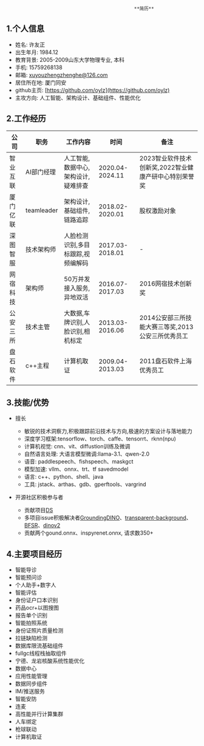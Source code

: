                                                    **简历**

## 1.个人信息

* 姓名: 许友正
* 出生年月: 1984.12
* 教育背景: 2005-2009山东大学物理专业, 本科
* 手机: 15759268138
* 邮箱: xuyouzhengzhenghe@126.com
* 居住所在地: 厦门同安
* github主页:  [https://github.com/oylz](https://github.com/oylz)
* 主攻方向: 人工智能、架构设计、基础组件、性能优化


## 2.工作经历

公司|职务|工作内容|时间|备注
-|-|-|-|-
智业互联|AI部门经理|人工智能,数据中心,架构设计,疑难排查|2020.04-2024.11|2023智业软件技术创新奖,2022智业健康产研中心特别荣誉奖
厦门亿联|teamleader|架构设计,基础组件,链路追踪|2018.02-2020.01|股权激励对象
深图智服|技术架构师|人脸检测识别,多目标跟踪,视频编解码|2017.03-2018.01|-
网宿科技|架构师|50万并发接入服务,异地双活|2016.07-2017.03|2016网宿技术创新奖
公安三所|技术主管|大数据,车牌识别,人脸识别,相机标定|2013.03-2016.06|2014公安部三所技能大赛三等奖,2013公安三所优秀员工
盘石软件|c++主程|计算机取证|2009.04-2013.03|2011盘石软件上海优秀员工


## 3.技能/优势
* 擅长
    * 敏锐的技术洞察力,积极跟踪前沿技术与方向,极速的方案设计与落地能力
    * 深度学习框架:tensorflow、torch、caffe、tensorrt、rknn(npu)
    * 计算机视觉: cnn、vit、diffustion训练及微调
    * 自然语言处理: 大语言模型微调:llama-3.1、qwen-2.0
    * 语音: paddlespeech、fishspeech、maskgct
    * 模型加速: vllm、onnx、trt、tf savedmodel
    * 语言: c++、python、shell、java
    * 工具: jstack、arthas、gdb、gperftools、vargrind

* 开源社区积极参与者
    * 贡献项目[DS](https://github.com/oylz/DS)
    * 多项目issue积极解决者[GroundingDINO](https://github.com/IDEA-Research/GroundingDINO/issues/156#issuecomment-2324608395)、[transparent-background](https://github.com/plemeri/transparent-background/issues/13)、[BFSR](https://github.com/liyuantsao/BFSR/issues/1)、[dinov2](https://github.com/facebookresearch/dinov2/issues/19)
    * 贡献两个gound.onnx、inspyrenet.onnx, 请求数350+ 

## 4.主要项目经历

* 智能导诊
* 智能预问诊
* 个人助手+数字人
* 智能评估
* 身份证户口本识别
* 药品ocr+以图搜图
* 报告单个识别
* 智能拍照系统
* 身份证照片质量检测
* 拉链缺陷检测
* 数据库限流基础组件
* fullgc线程栈抽取组件
* 宁德、龙岩核酸系统性能优化
* 数据中心
* 应用性能管理
* 数据同步组件
* IM/推送服务
* 智能安防
* 连麦
* 高性能并行计算集群
* 人车绑定
* 枪球联动
* 计算机取证









